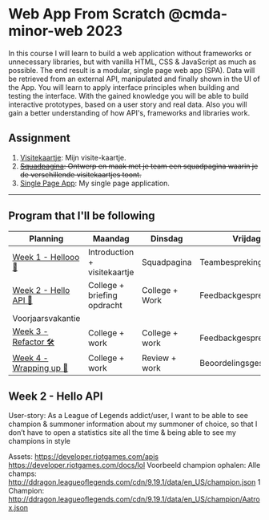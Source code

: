 # Web App From Scratch @cmda-minor-web 2023

In this course I will learn to build a web application without frameworks or unnecessary libraries, but with vanilla HTML, CSS & JavaScript as much as possible. The end result is a modular, single page web app (SPA). Data will be retrieved from an external API, manipulated and finally shown in the UI of the App. You will learn to apply interface principles when building and testing the interface. With the gained knowledge you will be able to build interactive prototypes, based on a user story and real data. Also you will gain a better understanding of how API's, frameworks and libraries work.

## Assignment

1. [Visitekaartje](#): Mijn visite-kaartje.
2. ~~[Squadpagina](https://github.com/cmda-minor-web/web-app-from-scratch-2223/blob/main/course/week-1.md#2-squadpagina): Ontwerp en maak met je team een squadpagina waarin je de verschillende visitekaartjes toont.~~
3. [Single Page App](#): My single page application.

---

## Program that I'll be following

| Planning | Maandag | Dinsdag | Vrijdag  |
|---|---|---|---|
| [Week 1 - Hellooo 🤸](https://github.com/cmda-minor-web/web-app-from-scratch-2223/blob/master/course/week-1.md) | Introduction + visitekaartje | Squadpagina | Teambespreking |
| [Week 2 - Hello API 🐒](https://github.com/cmda-minor-web/web-app-from-scratch-2223/blob/master/course/week-2.md) | College + briefing opdracht | College + Work | Feedbackgesprekken |
| Voorjaarsvakantie |  |  |  |
| [Week 3 - Refactor 🛠](https://github.com/cmda-minor-web/web-app-from-scratch-2223/blob/master/course/week-3.md)  | College + work  | College + work | Feedbackgesprekken  |
| [Week 4 - Wrapping up 🎁](https://github.com/cmda-minor-web/web-app-from-scratch-2223/blob/master/course/week-4.md)  | College + work  | Review + work | Beoordelingsgesprekken  |


## Week 2 - Hello API

User-story: As a League of Legends addict/user, I want to be able to see champion & summoner information about my summoner of choice, so that I don’t have to open a statistics site all the time & being able to see my champions in style 

Assets: 
https://developer.riotgames.com/apis
https://developer.riotgames.com/docs/lol
Voorbeeld champion ophalen: 
Alle champs: http://ddragon.leagueoflegends.com/cdn/9.19.1/data/en_US/champion.json
1 Champion: http://ddragon.leagueoflegends.com/cdn/9.19.1/data/en_US/champion/Aatrox.json

<!-- Add a link to your live demo in Github Pages 🌐-->

<!-- ☝️ replace this description with a description of your own work -->

<!-- replace the code in the /docs folder with your own, so you can showcase your work with GitHub Pages 🌍 -->

<!-- Add a nice poster image here at the end of the week, showing off your shiny frontend 📸 -->

<!-- Maybe a table of contents here? 📚 -->

<!-- How about a section that describes how to install this project? 🤓 -->

<!-- ...but how does one use this project? What are its features 🤔 -->

<!-- What external data source is featured in your project and what are its properties 🌠 -->

<!-- Maybe a checklist of done stuff and stuff still on your wishlist? ✅ -->

<!-- How about a license here? 📜 (or is it a licence?) 🤷 -->
